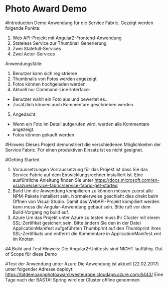 Photo Award Demo
================
#Introduction
Demo Anwendung für die Service Fabric. Gezeigt werden folgende Punkte:
1. Web API-Projekt mit Angular2-Frontend-Anwendung
2. Stateless Service zur Thumbnail Generierung
3. Zwei Statefull-Services 
4. Zwei Actor-Services

Anwendungsfälle:
1. Benutzer kann sich registrieren
2. Thumbnails von Fotos werden angezeigt
3. Fotos können hochgeladen werden.
4. Aktuell nur Command-Line-Interface:
- Benutzer wählt ein Foto aus und bewertet es..
- Zusätzlich können auch Kommentare geschrieben werden.
5. Angedacht: 
- Wenn ein Foto im Detail aufgerufen wird, werden alle Kommentare angezeigt.
- Fotos können gekauft werden


#Hinweis
Dieses Projekt demonstriert die verschiedenen Möglichkeiten der Service Fabric. Für einen produktiven Einsatz ist es nicht geeignet.

#Getting Started
1. Voraussetzungen
Vorraussetzung für das Projekt ist dass Sie das Service Fabric auf dem Entwicklungsrechner installiert ist. Eine ausführliche Anleitung finden Sie unter https://docs.microsoft.com/en-us/azure/service-fabric/service-fabric-get-started
2.	Build
Um die Anwendung kompilieren zu können müssen zuerst alle NPM-Pakete installiert sein. Normalerweise geschieht dies direkt beim Öffnen von Visual Studio. 
Damit das WebAPI-Projekt kompiliert werden kann muss die Angular-Anwendung gebaut sein. 
Bitte ruft vor dem Build-Vorgang ng build auf.
3.  Azure
Um das Projekt unter Azure zu testen muss Ihr Cluster mit einem SSL-Zertifikat gesichert sein. Bitte ändern Sie den in der Datei ApplicationManifest aufgeführten 
Thumbprint auf den Thumbprint ihres SSL-Zertifikats und entfernt die Kommentare in
ApplicationManifest.xml im Knoten 
<Policies>
      <!-- <EndpointBindingPolicy EndpointRef="ServiceEndpointssl" CertificateRef="TestCert1" />  -->
</Policies>


#4.Build and Test
Hinweis: Die Angular2-Unittests sind NICHT lauffähig. Out of Scope für diese Demo 


#Test der Anwendung unter Azure
Die Anwendung ist aktuell (22.02.2017) unter folgender Adresse deployt: https://bitdemoappphotoaward.westeurope.cloudapp.azure.com:8443/ 
Eine Tage nach der BASTA! Spring wird der Cluster offline genommen.